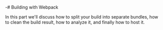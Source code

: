 -# Building with Webpack

In this part we'll discuss how to split your build into separate bundles, how to clean the build result, how to analyze it, and finally how to host it.
